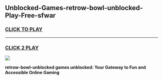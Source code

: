 
## Unblocked-Games-retrow-bowl-unblocked-Play-Free-sfwar
<h3>
<a href="https://premium76.site?title=retrow-bowl-unblocked&ref=21A">CLICK TO PLAY</a></h3>
<hr>

<h3>
<a href="https://premium76.site?title=retrow-bowl-unblocked&ref=21A">CLICK 2 PLAY</a>
  
</h3>

<a href="https://premium76.site?title=retrow-bowl-unblocked&ref=21A"><img src="https://clearcache.store/games.png"></a>


**retrow-bowl-unblocked games unblocked: Your Gateway to Fun and Accessible Online Gaming**
